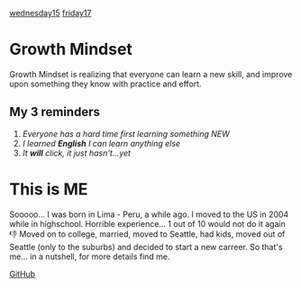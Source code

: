 [wednesday15](./wednesday15.md)
[friday17](./friday17.md)

# Growth Mindset #
Growth Mindset is realizing that everyone can learn a new skill, and improve upon something they know with practice and effort.

## **My 3 reminders** ##
1. *Everyone has a hard time first learning something NEW*
2. *I learned __English__ I can learn anything else*
3. *It __will__ click, it just hasn't...yet*

# This is ME #


Sooooo... I was born in Lima - Peru, a while ago. I moved to the US in 2004 while in highschool. Horrible experience... 1 out of 10 would not 
do it again :-1: Moved on to college, married, moved to Seattle, had kids, moved out of Seattle (only to the suburbs) and decided to start a new 
carreer. So that's me... in a nutshell, for more details find me. 


[GitHub](http://github.com/MaiteArp)


